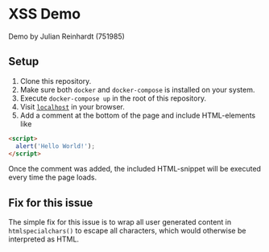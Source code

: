 # XSS Demo

Demo by Julian Reinhardt (751985)

## Setup

1. Clone this repository.
2. Make sure both `docker` and `docker-compose` is installed on your system.
3. Execute `docker-compose up` in the root of this repository.
4. Visit [`localhost`](http://localhost/) in your browser.
5. Add a comment at the bottom of the page and include HTML-elements like

```html
<script>
  alert('Hello World!');
</script>
```

Once the comment was added, the included HTML-snippet will be executed every time the page loads.

## Fix for this issue

The simple fix for this issue is to wrap all user generated content in `htmlspecialchars()` to escape all characters, which would otherwise be interpreted as HTML.
